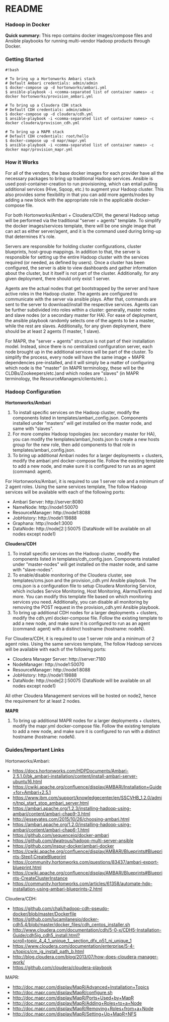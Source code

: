 # README #

### Hadoop in Docker ###

**Quick summary:** This repo contains docker images/compose files and Ansible playbooks for running multi-vendor Hadoop products through Docker.

### Getting Started ###

```
#!bash

# To bring up a Hortonworks Ambari stack
# Default Ambari credentials: admin/admin
$ docker-compose up -d hortonworks/ambari.yml
$ ansible-playbook -i <comma-separated list of container names> -c docker hortonworks/provision_ambari.yml

# To bring up a Cloudera CDH stack
# Default CDH credentials: admin/admin
$ docker-compose up -d cloudera/cdh.yml
$ ansible-playbook -i <comma-separated list of container names> -c docker cloudera/provision_cdh.yml

# To bring up a MAPR stack
# Default CDH credentials: root/hello
$ docker-compose up -d mapr/mapr.yml
$ ansible-playbook -i <comma-separated list of container names> -c docker mapr/provision_mapr.yml
```

### How it Works ###

For all of the vendors, the base docker images for each provider have all the necessary packages to bring up traditional Hadoop services. Ansible is used post-container-creation to run provisioning, which can entail pulling additional services (Hive, Sqoop, etc.) to augment your Hadoop cluster. This also provides some flexibility in that you can add more agents/nodes by adding a new block with the appropriate role in the applicable docker-compose file.

For both Hortonworks/Ambari + Cloudera/CDH, the general Hadoop setup will be performed via the traditional "server + agents" template. To simplify the docker images/services template, there will be one single image that can act as either server/agent, and it is the command used during bring-up that determines it's role.

Servers are responsible for holding cluster configurations, cluster blueprints, host-group mappings. In addition to that, the server is responsible for setting up the entire Hadoop cluster with the services required (or needed, as defined by users). Once a cluster has been configured, the server is able to view dashboards and gather information about the cluster, but it itself is not part of the cluster. Additionally, for any given deployment, there should only exist 1 server.

Agents are the actual nodes that get bootstrapped by the server and have active roles in the Hadoop cluster. The agents are configured to communicate with the server via ansible plays. After that, commands are sent to the server to download/install the respective services. Agents can be further subdivided into roles within a cluster: generally, master nodes and slave nodes (or a secondary master for HA). For ease of deployment, the ansible playbook randomly selects one of the agents to be a master, while the rest are slaves. Additionally, for any given deployment, there should be at least 2 agents (1 master, 1 slave).

For MAPR, the "server + agents" structure is not part of their installation model. Instead, since there is no centralized configuration server, each node brought up in the additional services will be part of the cluster. To simplify the process, every node will have the same image + MAPR dependencies pre-installed, and it will simply be a matter of configuring which node is the "master" (in MAPR terminology, these will be the CLDBs/Zookeepers/etc.)and which nodes are "slaves" (in MAPR terminology, the ResourceManagers/clients/etc.). 

### Hadoop Configuration ###

**Hortonworks/Ambari**
1) To install specific services on the Hadoop cluster, modify the components listed in templates/ambari_config.json. Components installed under "masters" will get installed on the master node, and same with "slaves".
2) For more complex Hadoop topologies (ex: secondary master for HA), you can modify the templates/ambari_hosts.json to create a new hosts group for the new role, then add components to that role in templates/ambari_config.json.
3) To bring up additional Ambari nodes for a larger deployments + clusters, modify the ambari.yml docker-compose file. Follow the existing template to add a new node, and make sure it is configured to run as an agent (command: agent).

For Hortonworks/Ambari, it is required to use 1 server role and a minimum of 2 agent roles. Using the same services template, The follow Hadoop services will be available with each of the following ports:

* Ambari Server: http://server:8080
* NameNode: http://node1:50070
* ResourceManager: http://node1:8088
* JobHistory: http://node1:19888
* Graphana: http://node1:3000
* DataNode: http://node[2:]:50075 (DataNode will be available on all nodes except node1)

**Cloudera/CDH**
1) To install specific services on the Hadoop cluster, modify the components listed in templates/cdh_config.json. Components installed under "master-nodes" will get installed on the master node, and same with "slave-nodes".
2) To enable/disable monitoring of the Cloudera cluster, see templates/cms.json and the provision_cdh.yml Ansible playbook. The cms.json is a configuration file to setup Cloudera Monitoring Service, which includes Service Monitoring, Host Monitoring, Alarms/Events and more. You can modify this template file based on which monitoring services you need. Additionally, you can disable all monitoring by removing the POST request in the provision_cdh.yml Ansible playbook.
3) To bring up additional CDH nodes for a larger deployments + clusters, modify the cdh.yml docker-compose file. Follow the existing template to add a new node, and make sure it is configured to run as an agent (command: agent) with a distinct hostname (hostname: nodeN).

For Cloudera/CDH, it is required to use 1 server role and a minimum of 2 agent roles. Using the same services template, The follow Hadoop services will be available with each of the following ports:

* Cloudera Manager Server: http://server:7180
* NodeManager: http://node1:50070
* ResourceManager: http://node1:8088
* JobHistory: http://node1:19888
* DataNode: http://node[2:]:50075 (DataNode will be available on all nodes except node1)

All other Cloudera Management services will be hosted on node2, hence the requirement for at least 2 nodes.

**MAPR**
1) To bring up additional MAPR nodes for a larger deployments + clusters, modify the mapr.yml docker-compose file. Follow the existing template to add a new node, and make sure it is configured to run with a distinct hostname (hostname: nodeN).

### Guides/Important Links ###

Hortonworks/Ambari:
* https://docs.hortonworks.com/HDPDocuments/Ambari-2.5.1.0/bk_ambari-installation/content/install-ambari-server-ubuntu16.html
* https://cwiki.apache.org/confluence/display/AMBARI/Installation+Guide+for+Ambari+2.5.1
* https://www.ibm.com/support/knowledgecenter/en/SSCVHB_1.2.0/admin/tnpi_start_stop_ambari_server.html
* https://ambari.apache.org/1.2.3/installing-hadoop-using-ambari/content/ambari-chap9-3.html
* http://jesseyates.com/2015/10/26/choosing-ambari.html
* https://ambari.apache.org/1.2.0/installing-hadoop-using-ambari/content/ambari-chap6-1.html
* https://github.com/sequenceiq/docker-ambari
* https://github.com/dwatrous/hadoop-multi-server-ansible
* https://github.com/inspur-docker/ambari-docker
* https://cwiki.apache.org/confluence/display/AMBARI/Blueprints#Blueprints-Step1:CreateBlueprint
* https://community.hortonworks.com/questions/83437/ambari-export-blueprint.html
* https://cwiki.apache.org/confluence/display/AMBARI/Blueprints#Blueprints-CreateClusterInstance
* https://community.hortonworks.com/articles/61358/automate-hdp-installation-using-ambari-blueprints-2.html

Cloudera/CDH:
* https://github.com/chali/hadoop-cdh-pseudo-docker/blob/master/Dockerfile
* https://github.com/lucamilanesio/docker-cdh5.4/blob/master/docker_files/cdh_centos_installer.sh
* http://www.cloudera.com/documentation/cdh/5-0-x/CDH5-Installation-Guide/cdh5ig_cdh5_install.html?scroll=topic_4_4_1_unique_1__section_dfx_p51_nj_unique_1
* https://www.cloudera.com/documentation/enterprise/5-4-x/topics/cm_ig_install_path_b.html
* http://blog.cloudera.com/blog/2013/07/how-does-cloudera-manager-work/
* https://github.com/cloudera/cloudera-playbook

MAPR:
* http://doc.mapr.com/display/MapR/Advanced+Installation+Topics
* http://doc.mapr.com/display/MapR/configure.sh
* http://doc.mapr.com/display/MapR/Ports+Used+by+MapR
* http://doc.mapr.com/display/MapR/Adding+Roles+to+a+Node
* http://doc.mapr.com/display/MapR/Removing+Roles+from+a+Node
* http://doc.mapr.com/display/MapR/Setting+Up+MapR+NFS
